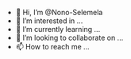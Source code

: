 - 👋 Hi, I’m @Nono-Selemela
- 👀 I’m interested in ...
- 🌱 I’m currently learning ...
- 💞️ I’m looking to collaborate on ...
- 📫 How to reach me ...

<!---
Nono-Selemela/Nono-Selemela is a ✨ special ✨ repository because its `README.md` (this file) appears on your GitHub profile.
You can click the Preview link to take a look at your changes.
--->
